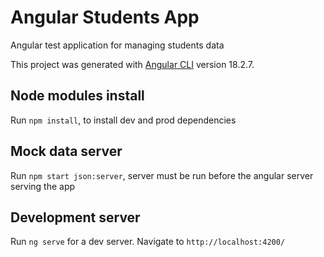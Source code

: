# Angular Students App

Angular test application for managing students data

This project was generated with [Angular CLI](https://github.com/angular/angular-cli) version 18.2.7.

## Node modules install

Run `npm install`, to install dev and prod dependencies

## Mock data server

Run `npm start json:server`, server must be run before the angular server serving the app

## Development server

Run `ng serve` for a dev server. Navigate to `http://localhost:4200/`
